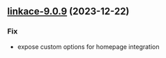 

## [linkace-9.0.9](https://github.com/truecharts/charts/compare/linkace-9.0.8...linkace-9.0.9) (2023-12-22)

### Fix

- expose custom options for homepage integration
  
  